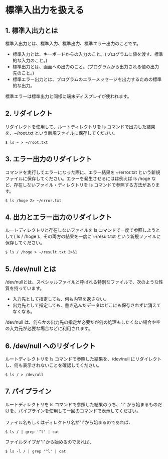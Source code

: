 # 標準入出力を扱える

## 1. 標準入出力とは
標準入出力とは、標準入力、標準出力、標準エラー出力のことです。
- 標準入力とは、キーボードからの入力のこと。(プログラムに値を渡す、標準的な入力のこと。)
- 標準出力とは、画面への出力のこと。(プログラムから出力される値の出力先のこと。)
- 標準エラー出力とは、プログラムのエラーメッセージを出力するための標準的な出力。
  
標準エラーは標準出力と同様に端末ディスプレイが使われます。


## 2. リダイレクト

リダイレクトを使用して、ルートディレクトリを ls コマンドで出力した結果を、~/root.txt という新規ファイルに保存してください。
```
$ ls ~ > ~/root.txt
```

## 3. エラー出力のリダイレクト

コマンドを実行してエラーになった際に、エラー結果を ~/error.txt という新規ファイルに保存してください。エラーを発生させるにはは例えば ls /hoge など、存在しないファイル・ディレクトリを ls コマンドで参照する方法があります。
```
$ ls /hoge 2> ~/error.txt
```

## 4. 出力とエラー出力のリダイレクト

ルートディレクトリと存在しないファイルを ls コマンドで一度で参照しようとして( ls / /hoge )、その両方の結果を一度に ~/result.txt という新規ファイルに保存してください。
```
$ ls / /hoge > ~/result.txt 2>&1
```

## 5. /dev/null とは

/dev/nullとは、スペシャルファイルと呼ばれる特別なファイルで、次のような性質を持っています。
- 入力先として指定しても、何も内容を返さない。
- 出力先として指定しても、書き込んだデータはどこにも保存されずに消えてなくなる。

/dev/null は、何らかの出力先の指定が必要だが何の処理もしたくない場合や空の入力元が必要な場合などに利用されます。


## 6. /dev/null へのリダイレクト

ルートディレクトリを ls コマンドで参照した結果を、/dev/null にリダイレクトし、何も表示されないことを確認してください。
```
$ ls / > /dev/ull
```


## 7. パイプライン

ルートディレクトリを ls コマンドで参照した結果のうち、"l" から始まるものだけを、パイプラインを使用して一回のコマンドで表示してください。<br>
<br>
ファイル名もしくはディレクトリ名が"l"から始まるのであれば、
```
$ ls / | grep '^l' | cat
```
ファイルタイプが"l"から始めるのであれば、
```
$ ls -l / | grep '^l' | cat
```


